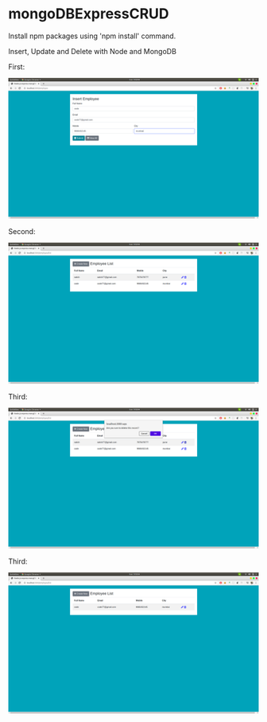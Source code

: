 # mongoDBExpressCRUD

Install npm packages using 'npm install' command.

Insert, Update and Delete with Node and MongoDB

First:

![](screenshot/s1.png)

Second:

![](screenshot/s2.png)

Third:

![](screenshot/s3.png)

Third:

![](screenshot/s4.png)
